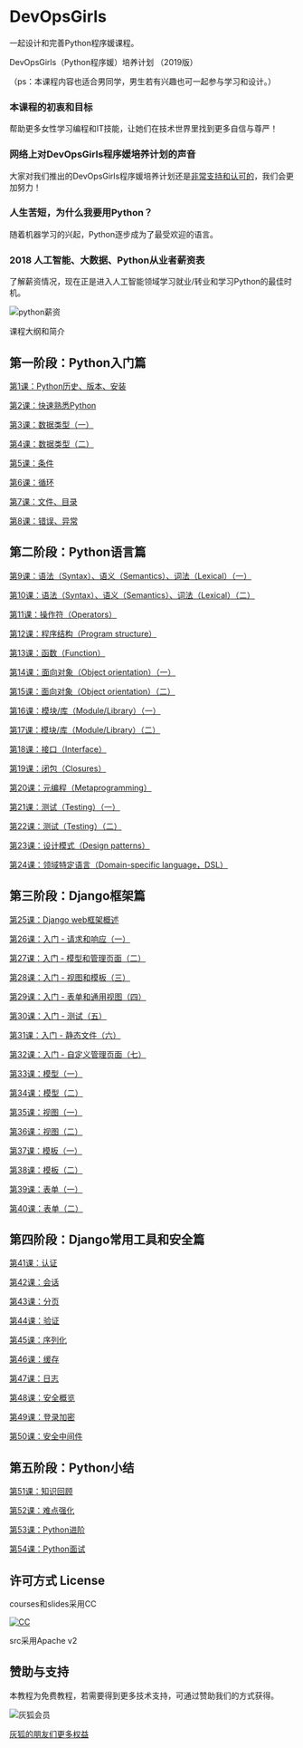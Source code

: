 # DevOpsGirls

一起设计和完善Python程序媛课程。

DevOpsGirls（Python程序媛）培养计划 （2019版）

（ps：本课程内容也适合男同学，男生若有兴趣也可一起参与学习和设计。）

### 本课程的初衷和目标

帮助更多女性学习编程和IT技能，让她们在技术世界里找到更多自信与尊严！

### 网络上对DevOpsGirls程序媛培养计划的声音

大家对我们推出的DevOpsGirls程序媛培养计划还是[非常支持和认可的](https://twitter.com/huihoo/status/1000995716053979136)，我们会更加努力！

### 人生苦短，为什么我要用Python？

随着机器学习的兴起，Python逐步成为了最受欢迎的语言。

### 2018 人工智能、大数据、Python从业者薪资表

了解薪资情况，现在正是进入人工智能领域学习就业/转业和学习Python的最佳时机。

![python薪资](https://wiki.huihoo.com/images/5/56/Python-salary.jpeg)

课程大纲和简介

## 第一阶段：Python入门篇

[第1课：Python历史、版本、安装](courses/python01.md)

[第2课：快速熟悉Python](courses/python02.md)

[第3课：数据类型（一）](courses/python03.md)

[第4课：数据类型（二）](courses/python04.md)

[第5课：条件](courses/python05.md)

[第6课：循环](courses/python06.md)

[第7课：文件、目录](courses/python07.md)

[第8课：错误、异常](courses/python08.md)

## 第二阶段：Python语言篇

[第9课：语法（Syntax）、语义（Semantics）、词法（Lexical）（一）](courses/python09.md)

[第10课：语法（Syntax）、语义（Semantics）、词法（Lexical）（二）](courses/python10.md)

[第11课：操作符（Operators）](courses/python11.md)

[第12课：程序结构（Program structure）](courses/python12.md)

[第13课：函数（Function）](courses/python13.md)

[第14课：面向对象（Object orientation）（一）](courses/python14.md)

[第15课：面向对象（Object orientation）（二）](courses/python15.md)

[第16课：模块/库（Module/Library）（一）](courses/python16.md)

[第17课：模块/库（Module/Library）（二）](courses/python17.md)

[第18课：接口（Interface）](courses/python18.md)

[第19课：闭包（Closures）](courses/python19.md)

[第20课：元编程（Metaprogramming）](courses/python20.md)

[第21课：测试（Testing）（一）](courses/python21.md)

[第22课：测试（Testing）（二）](courses/python22.md)

[第23课：设计模式（Design patterns）](courses/python23.md)

[第24课：领域特定语言（Domain-specific language，DSL）](courses/python24.md)

## 第三阶段：Django框架篇

[第25课：Django web框架概述](courses/python25.md)

[第26课：入门 - 请求和响应（一）](courses/python26.md)

[第27课：入门 - 模型和管理页面（二）](courses/python27.md)

[第28课：入门 - 视图和模板（三）](courses/python28.md)

[第29课：入门 - 表单和通用视图（四）](courses/python29.md)

[第30课：入门 - 测试（五）](courses/python30.md)

[第31课：入门 - 静态文件（六）](courses/python31.md)

[第32课：入门 - 自定义管理页面（七）](courses/python32.md)

[第33课：模型（一）](courses/python33.md)

[第34课：模型（二）](courses/python34.md)

[第35课：视图（一）](courses/python35.md)

[第36课：视图（二）](courses/python36.md)

[第37课：模板（一）](courses/python37.md)

[第38课：模板（二）](courses/python38.md)

[第39课：表单（一）](courses/python39.md)

[第40课：表单（二）](courses/python40.md)

## 第四阶段：Django常用工具和安全篇

[第41课：认证](courses/python41.md)

[第42课：会话](courses/python42.md)

[第43课：分页](courses/python43.md)

[第44课：验证](courses/python44.md)

[第45课：序列化](courses/python45.md)

[第46课：缓存](courses/python46.md)

[第47课：日志](courses/python47.md)

[第48课：安全概览](courses/python48.md)

[第49课：登录加密](courses/python49.md)

[第50课：安全中间件](courses/python50.md)


## 第五阶段：Python小结

[第51课：知识回顾](courses/python51.md)

[第52课：难点强化](courses/python52.md)

[第53课：Python进阶](courses/python53.md)

[第54课：Python面试](courses/python54.md)

## 许可方式 License

courses和slides采用CC

[![CC](http://wiki.huihoo.com/images/4/4e/CC-BY-SA_3.0-88x31.png)](http://wiki.huihoo.com/wiki/CC-BY-SA_3.0)

src采用Apache v2

 
## 赞助与支持
本教程为免费教程，若需要得到更多技术支持，可通过赞助我们的方式获得。

![灰狐会员](http://wiki.huihoo.com/images/2/25/Zsxq.jpg)

[灰狐的朋友们更多权益](https://wiki.huihoo.com/wiki/%E7%81%B0%E7%8B%90%E4%BC%9A%E5%91%98)
